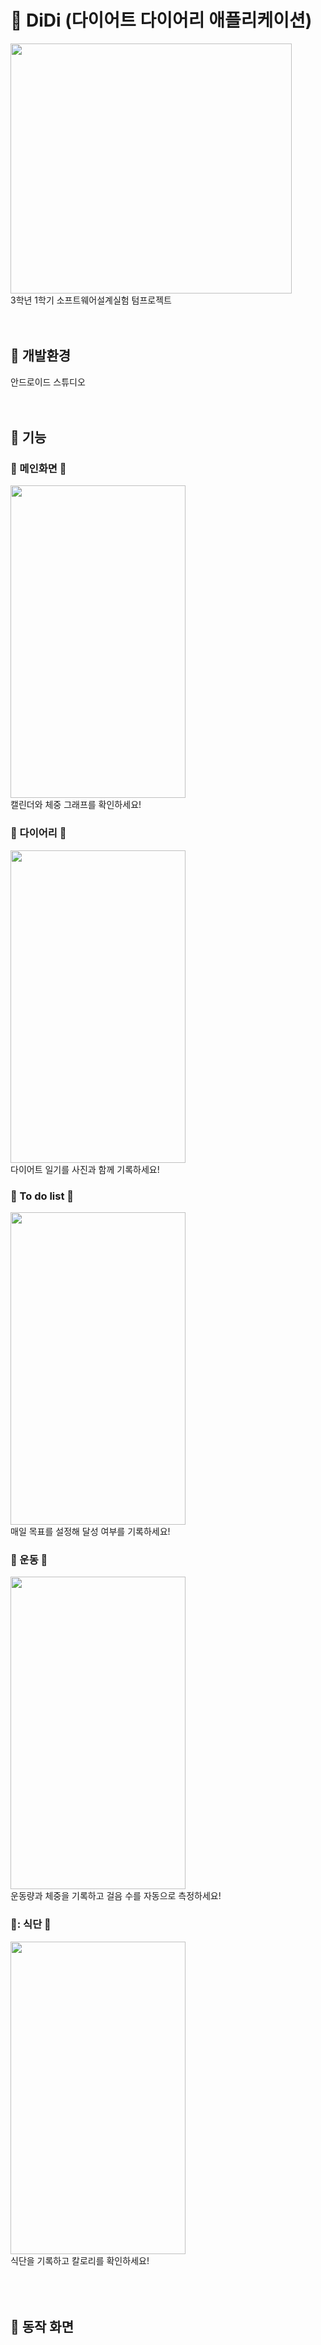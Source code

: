 # :penguin: DiDi (다이어트 다이어리 애플리케이션)
<img src="https://user-images.githubusercontent.com/86236392/189482106-dbf81723-072e-4a6c-81f0-4dbf9a86452e.jpg" width="450px" height="400px"></img><br/>
3학년 1학기 소프트웨어설계실험 텀프로젝트
</br>
</br>
</br>
## :penguin: 개발환경
안드로이드 스튜디오
</br>
</br>
</br>
## :penguin: 기능
### :date: 메인화면 :date: 
<img src="https://user-images.githubusercontent.com/86236392/189482156-c662e6a8-4556-4d71-b14d-bf7d05098d06.jpg" width="280px" height="500px"></img><br/>
캘린더와 체중 그래프를 확인하세요!
</br>
### :book: 다이어리 :book: 
<img src="https://user-images.githubusercontent.com/86236392/189482156-c662e6a8-4556-4d71-b14d-bf7d05098d06.jpg" width="280px" height="500px"></img><br/>
다이어트 일기를 사진과 함께 기록하세요!
</br>
### :pencil: To do list :pencil:
<img src="https://user-images.githubusercontent.com/86236392/189482178-682b9b58-99bc-4ed5-a4c7-52b7cc3fb11b.jpg" width="280px" height="500px"></img><br/>
매일 목표를 설정해 달성 여부를 기록하세요!
</br>
### :running: 운동 :running:
<img src="https://user-images.githubusercontent.com/86236392/189482185-749b8a73-f11e-4423-9d0a-2e9b9698880c.jpg" width="280px" height="500px"></img><br/>
운동량과 체중을 기록하고 걸음 수를 자동으로 측정하세요!
</br>
### :pizza:: 식단 :fries:
<img src="https://user-images.githubusercontent.com/86236392/189482190-9f9fb533-6043-4acd-8f03-1f63acdc22d3.jpg" width="280px" height="500px"></img><br/>
식단을 기록하고 칼로리를 확인하세요!
</br>
</br>
</br>
</br>
## :penguin: 동작 화면
</br>
</br>
</br>
